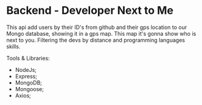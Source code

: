 # Backend - Developer Next to Me
This api add users by their ID's from github and their gps location to our Mongo database, showing it in a gps map. This map it's gonna show 
who is next to you. Filtering the devs by distance and programming languages skills.

Tools & Libraries: 
- NodeJs;
- Express;
- MongoDB; 
- Mongoose;
- Axios;

